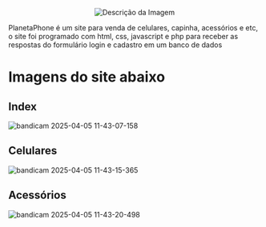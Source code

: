 <p align="center">
  <img src="https://files.catbox.moe/npqu9g.png" alt="Descrição da Imagem">
</p>

PlanetaPhone é um site para venda de celulares, capinha, acessórios e etc, o site foi programado com html, css, javascript e php para receber as respostas do formulário login e cadastro
em um banco de dados

# Imagens do site abaixo

## Index
![bandicam 2025-04-05 11-43-07-158](https://github.com/user-attachments/assets/75cc08f3-d3db-4bb0-be03-854a70b86ef0)

## Celulares
![bandicam 2025-04-05 11-43-15-365](https://github.com/user-attachments/assets/84963c82-706b-4b39-8325-ba9a6edc2a9c)

## Acessórios
![bandicam 2025-04-05 11-43-20-498](https://github.com/user-attachments/assets/33f5acfb-d750-45b1-936b-355a03b26002)

